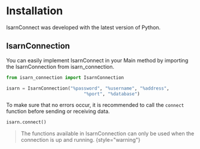 # Installation

IsarnConnect was developed with the latest version of Python.



## IsarnConnection

You can easily implement IsarnConnect in your Main method by importing the IsarnConnection from isarn_connection.

```python
from isarn_connection import IsarnConnection

isarn = IsarnConnection("%password", "%username", "%address", 
                             "%port", "%database")
```

To make sure that no errors occur, it is recommended to call the `connect` function before sending or receiving data.

```Python
isarn.connect()
```

> The functions available in IsarnConnection can only be used when the connection is up and running.
{style="warning"}

<seealso>
<!--Give some related links to how-to articles-->
</seealso>
